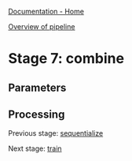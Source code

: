 [Documentation - Home](../index.md)

[Overview of pipeline](03_pipeline.md)

# Stage 7: combine



## Parameters

## Processing


Previous stage: [sequentialize](stages/06_sequentialize.md)

Next stage: [train](stages/08_train.md)
